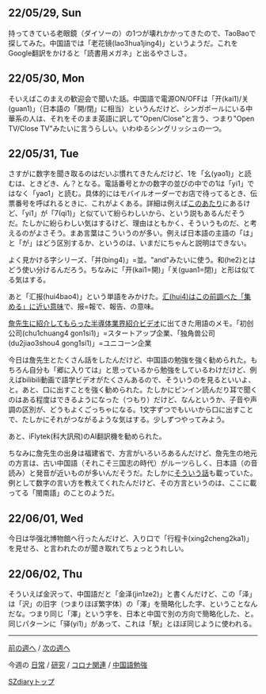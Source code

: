 ## 22/05/29, Sun

持ってきている老眼鏡（ダイソーの）の1つが壊れかかってきたので、TaoBaoで探してみた。中国語では「老花镜(lao3hua1jing4)」というようだ。これをGoogle翻訳をかけると「読書用メガネ」と出るやさしさ。


## 22/05/30, Mon

そいえばこのまえの歓迎会で聞いた話。中国語で電源ON/OFFは「开(kai1)/关(guan1)」（日本語の「開/閉」に相当）というんだけど、シンガポールにいる中華系の人は、それをそのまま英語に訳して"Open/Close"と言う、つまり"Open TV/Close TV"みたいに言うらしい。いわゆるシングリッシュの一つ。


## 22/05/31, Tue

さすがに数字を聞き取るのはだいぶ慣れてきたんだけど、1を「幺(yao1)」と読むは、ときどき、ん？となる。電話番号とかの数字の並びの中での1は「yi1」ではなく「yao1」と読む。具体的にはモバイルオーダーでお店で待ってるとき、伝票番号を呼ばれるときに、これがよくある。詳細は例えば[このあたり](https://shushu9625.com/chinese-number-5555#:~:text=%E3%80%8C%E4%B8%80%E3%80%8D%E3%81%AE%E4%B8%AD%E5%9B%BD%E8%AA%9E%E3%81%AE,%E4%BE%8B%E3%81%88%E3%81%B0%E9%9B%BB%E8%A9%B1%E7%95%AA%E5%8F%B7%E3%81%A7%E3%81%99%E3%80%82&text=%E9%9B%BB%E8%A9%B1%E7%95%AA%E5%8F%B7%E3%81%AE%E4%B8%AD%E3%81%AE,%E3%83%A4%E3%82%AA%EF%BC%89%E3%80%8D%E3%81%A8%E8%AA%AD%E3%81%BF%E3%81%BE%E3%81%99%E3%80%82)にあるけど、「yi1」が「7(qi1)」と似ていて紛らわしいから、という説もあるんだそうだ。たしかに紛らわしい気はするけど、理由はともかく、そういうものだ、と考えるのがよさそう。まあ言葉はこういうのが多い。例えば日本語の主語の「は」と「が」はどう区別するか、というのは、いまだにちゃんと説明はできない。

よく見かける字シリーズ、「并(bing4)」=並。"and"みたいに使う。和(he2)とはどう使い分けるんだろう。ちなみに「开(kai1=開)」「关(guan1=閉)」と形は似てる気はする。

あと「汇报(hui4bao4)」という単語をみかけた。[汇(hui4)はこの前調べた「集める」に近い意味](https://github.com/akita11/SZdiary/blob/main/diary/chinese/2205-3.md#220520-fri)で、报=報で、報告、の意味。

[詹先生に紹介してもらった半導体業界紹介ビデオ](https://github.com/akita11/SZdiary/blob/main/diary/research/2205-5.md#220531-tue)に出てきた用語のメモ。「初创公司(chu1chuang4 gon1si1)」=スタートアップ企業、「独角兽公司(du2jiao3shou4 gong1si1)」=ユニコーン企業

今日は詹先生とたくさん話をしたんだけど、中国語の勉強を強く勧められた。もちろん自分も「郷に入りては」と思っているから勉強をしているわけだけど、例えばbilibili動画で語学ビデオがたくさんあるので、そういうのを見るといいよ、と。あと、口に出すことを強く勧められた。たしかにピンイン読んだり耳で聞くのはある程度はできるようになった（つもり）だけど、なんというか、子音や声調の区別が、どうもよくごっちゃになる。1文字ずつでもいいから口に出すことで、たしかにそれがつながるような気はする。少しずつやってみよう。

あと、iFlytek(科大訊飛)のAI翻訳機を勧められた。

ちなみに詹先生の出身は福建省で、方言がいろいろあるんだけど、詹先生の地元の方言は、古い中国語（それこそ三国志の時代）がルーツらしく、日本語（の音読み）と発音が近いものが多いんだそうだ。たしかに[そういう話](https://ameblo.jp/prconsultant701938830/entry-12390621416.html)も載っていた。例として数字の言い方を教えてくれたんだけど、その方言というのは、ここに載ってる「閩南語」のことのようだ。


## 22/06/01, Wed

今日は华强北博物館へ行ったんだけど、入り口で「行程卡(xing2cheng2ka1)」を見せろ、と言われたのが聞き取れてちょっとうれしい。


## 22/06/02, Thu

そういえば金沢って、中国語だと「金泽(jin1ze2)」と書くんだけど、この「泽」は「沢」の旧字（つまりほぼ繁字体）の「澤」を簡略化した字、ということなんだな。つまり同じ「澤」という字を、日本と中国で別の方向で簡略化した、と。同じパターンに「驿(yi1)」があって、これは「駅」とほぼ同じように使われる。


***

[前の週へ](2205-4.md) /
[次の週へ](2206-1.md)

今週の
[日常](../diary/2205-5.md) /
[研究](../research/2205-5.md) /
[コロナ関連](../covid19/2205-5.md) / 
[中国語勉強](../chinese/2205-5.md)

[SZdiaryトップ](../../README.md)
